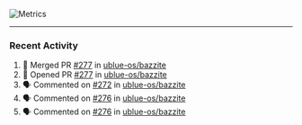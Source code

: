 ![Metrics](https://metrics.lecoq.io/KyleGospo?template=classic&base=header%2C%20activity%2C%20community%2C%20repositories%2C%20metadata&base.indepth=false&base.hireable=false&base.skip=false&config.timezone=America%2FLos_Angeles)

---
### Recent Activity
<!--START_SECTION:activity-->
1. 🎉 Merged PR [#277](https://github.com/ublue-os/bazzite/pull/277) in [ublue-os/bazzite](https://github.com/ublue-os/bazzite)
2. 💪 Opened PR [#277](https://github.com/ublue-os/bazzite/pull/277) in [ublue-os/bazzite](https://github.com/ublue-os/bazzite)
3. 🗣 Commented on [#272](https://github.com/ublue-os/bazzite/pull/272#issuecomment-1712386029) in [ublue-os/bazzite](https://github.com/ublue-os/bazzite)
4. 🗣 Commented on [#276](https://github.com/ublue-os/bazzite/issues/276#issuecomment-1712210167) in [ublue-os/bazzite](https://github.com/ublue-os/bazzite)
5. 🗣 Commented on [#276](https://github.com/ublue-os/bazzite/issues/276#issuecomment-1712202554) in [ublue-os/bazzite](https://github.com/ublue-os/bazzite)
<!--END_SECTION:activity-->

